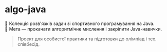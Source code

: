 # algo-java

🧠 Колекція розв'язків задач зі спортивного програмування на Java.  
📌 Мета — прокачати алгоритмічне мислення і закріпити Java-навички.  

> Проєкт для особистої практики та підготовки до олімпіад і тех. співбесід.
